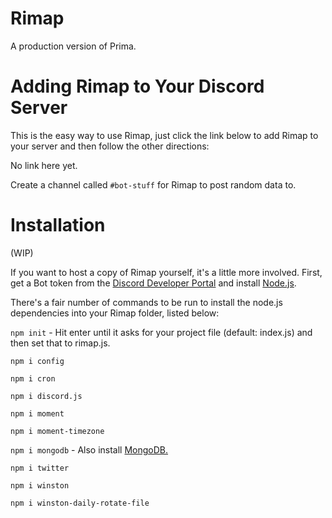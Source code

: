 # Rimap
A production version of Prima.

# Adding Rimap to Your Discord Server
This is the easy way to use Rimap, just click the link below to add Rimap to your server and then follow the other directions:

No link here yet.

Create a channel called `#bot-stuff` for Rimap to post random data to.

# Installation
(WIP)

If you want to host a copy of Rimap yourself, it's a little more involved. First, get a Bot token from the [Discord Developer Portal](https://discordapp.com/developers/docs/intro) and install [Node.js](https://nodejs.org/en/).

There's a fair number of commands to be run to install the node.js dependencies into your Rimap folder, listed below:

`npm init` - Hit enter until it asks for your project file (default: index.js) and then set that to rimap.js.

`npm i config`

`npm i cron`

`npm i discord.js`

`npm i moment`

`npm i moment-timezone`

`npm i mongodb` - Also install [MongoDB.](https://docs.mongodb.com/manual/administration/install-community/)

`npm i twitter`

`npm i winston`

`npm i winston-daily-rotate-file`

